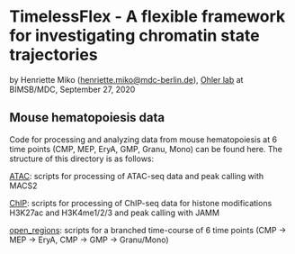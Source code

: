 
# TimelessFlex - A flexible framework for investigating chromatin state trajectories

by Henriette Miko (henriette.miko@mdc-berlin.de), [Ohler lab](
https://github.com/ohlerlab) at BIMSB/MDC, September 27, 2020

## Mouse hematopoiesis data

Code for processing and analyzing data from mouse hematopoiesis at 6 time points (CMP, MEP, EryA, GMP, Granu, Mono) can be found here.
The structure of this directory is as follows:

[ATAC](./ATAC): scripts for processing of ATAC-seq data and peak calling with MACS2

[ChIP](./ChIP): scripts for processing of ChIP-seq data for histone modifications H3K27ac and H3K4me1/2/3 and peak calling with JAMM

[open_regions](./open_regions): scripts for a branched time-course of 6 time points (CMP -> MEP -> EryA, CMP -> GMP -> Granu/Mono)
